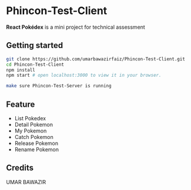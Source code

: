 # Phincon-Test-Client

**React Pokédex** is a mini project for technical assessment

## Getting started

```sh
git clone https://github.com/umarbawazirfaiz/Phincon-Test-Client.git
cd Phincon-Test-Client
npm install
npm start # open localhost:3000 to view it in your browser.

make sure Phincon-Test-Server is running
```

## Feature

- List Pokedex
- Detail Pokemon
- My Pokemon
- Catch Pokemon
- Release Pokemon
- Rename Pokemon

## Credits

UMAR BAWAZIR
